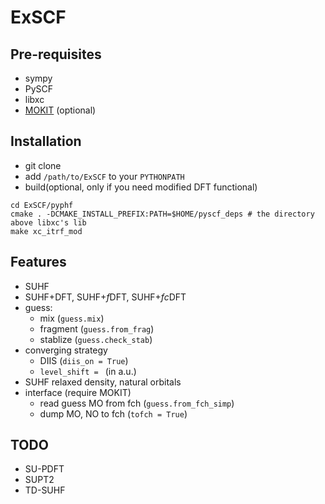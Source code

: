 # ExSCF
## Pre-requisites
* sympy
* PySCF
* libxc
* [MOKIT](https://gitlab.com/jxzou/mokit) (optional)

## Installation
* git clone
* add `/path/to/ExSCF` to your `PYTHONPATH`
* build(optional, only if you need modified DFT functional)
```
cd ExSCF/pyphf
cmake . -DCMAKE_INSTALL_PREFIX:PATH=$HOME/pyscf_deps # the directory above libxc's lib
make xc_itrf_mod
```

## Features
* SUHF
* SUHF+DFT, SUHF+*f*DFT, SUHF+*fc*DFT
* guess: 
  + mix (`guess.mix`)
  + fragment (`guess.from_frag`)
  + stablize (`guess.check_stab`)
* converging strategy
  + DIIS (`diis_on = True`)
  + `level_shift = ` (in a.u.)
* SUHF relaxed density, natural orbitals
* interface (require MOKIT)
  + read guess MO from fch (`guess.from_fch_simp`)
  + dump MO, NO to fch (`tofch = True`)

## TODO
* SU-PDFT
* SUPT2
* TD-SUHF
